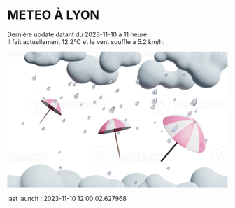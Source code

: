 # METEO À LYON

Dernière update datant du 2023-11-10 à 11 heure.  
Il fait actuellement 12.2°C et le vent souffle à 5.2 km/h.      

![](./.github/rain.png)

last launch : 2023-11-10 12:00:02.627968
